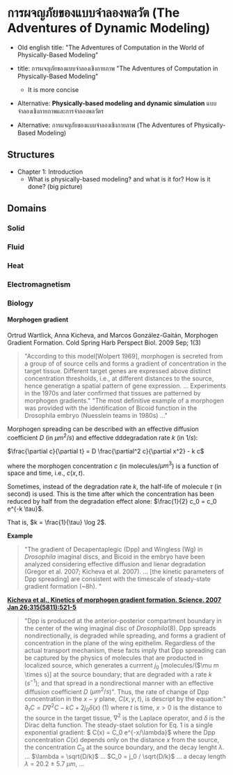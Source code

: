 
# การผจญภัยของแบบจำลองพลวัต (The Adventures of Dynamic Modeling)

* Old english title: "The Adventures of Computation in the World of Physically-Based Modeling"
* title: การผจญภัยของแบบจำลองเชิงกายภาพ "The Adventures of Computation in Physically-Based Modeling"
  * It is more concise

* Alternative: **Physically-based modeling and dynamic simulation** แบบจำลองเชิงกายภาพและการจำลองพลวัตร
* Alternative: การผจญภัยของแบบจำลองเชิงกายภาพ (The Adventures of Physically-Based Modeling)

## Structures
  * Chapter 1: Introduction
    * What is physically-based modeling? and what is it for? How is it done? (big picture)
  
## Domains

### Solid

### Fluid

### Heat

### Electromagnetism

### Biology

#### Morphogen gradient

Ortrud Wartlick, Anna Kicheva, and Marcos González-Gaitán, Morphogen Gradient Formation. Cold Spring Harb Perspect Biol. 2009 Sep; 1(3)

> "According to this model[Wolpert 1969], morphogen is secreted from a group of of source cells and forms a gradient of concentration in the target tissue. Different target genes are expressed above distinct concentration thresholds, i.e., at different distances to the source, hence generatign a spatial pattern of gene expression. ... Experiments in the 1970s and later confirmed that tissues are patterned by morphogen gradients."
> "The most definitive example of a morphogen was provided with the identification of Bicoid function in the Drosophila embryo (Nuesslein teams in 1980s) ..."
 

Morphogen spreading can be described with an effective diffusion coefficient $D$ (in $\mu m^2/s$) and effective dddegradation rate $k$ (in $1/s$):

$\frac{\partial c}{\partial t} = D \frac{\partial^2 c}{\partial x^2} - k c$

where the morphogen concentration $c$ (in molecules/$\mu m^3$) is a function of space and time, i.e., $c(x,t)$.

Sometimes, instead of the degradation rate $k$, the half-life of molecule $\tau$ (in second) is used. This is the time after which the concentration has been reduced by half from the degradation effect alone:
$\frac{1}{2} c_0 = c_0 e^{-k \tau}$.

That is, $k = \frac{1}{\tau} \log 2$.

**Example**

> "The gradient of Decapentaplegic (Dpp) and Wingless (Wg) in _Drosophila_ imaginal discs, and Bicoid in the embryo have been analyzed considering effective diffusion and lienar degradation (Gregor et al. 2007; Kicheva et al. 2007). ... [the kinetic parameters of Dpp spreading] are consistent with the timescale of steady-state gradient formation (~8h). "

[**Kicheva et al., Kinetics of morphogen gradient formation. Science. 2007 Jan 26;315(5811):521-5**](https://github.com/tatpongkatanyukul/AdventureBook/blob/main/PBM/raw/Kicheva_Science_2007.pdf)

> "Dpp is produced at the anterior-posterior compartment boundary in the center of the wing imaginal disc of _Drosophila_(8). Dpp spreads nondirectionally, is degraded while spreading, and forms a gradient of concentration in the plane of the wing epithelim. Regardless of the actual transport mechanism, these facts imply that Dpp spreading can be captured by the physics of molecules that are producted in localized source, which generates a currrent $j_0$ [molecules/($\mu m \times s)] at the source boundary; that are degraded with a rate $k$ ($s^{-1}$); and that spread in a nondirectional manner with an effective diffusion coefficient $D$ ($\mu m^2/s$)". Thus, the rate of change of Dpp concentration in the $x-y$ plane, $C(x,y,t)$, is descript by the equation:"
> $\partial_t C = D \nabla^2 C - k C + 2 j_0 \delta(x)$ (1)
> where $t$ is time, $x > 0$ is the distance to the source in the target tissue, $\nabla^2$ is the Laplace operator, and $\delta$ is the Dirac delta function.
> The steady-staet solution for Eq. 1 is a single exponential gradient:
> $ C(x) = C_0 e^{-x/\lambda}$
> where the Dpp concentration $C(x)$ depends only on the distance $x$ from the source, the concentration $C_0$ at the source boundary, and the decay lenght $\lambda$.
> ... $\lambda = \sqrt{D/k}$
> ... $C_0 = j_0 / \sqrt{D/k}$
> ... a decay length $\lambda$ = 20.2 $\pm$ 5.7 $\mu m$, ...
>  


